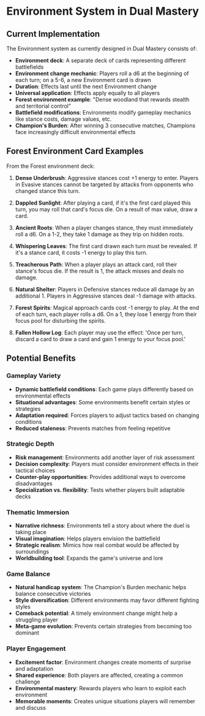 # Environment System in Dual Mastery

## Current Implementation

The Environment system as currently designed in Dual Mastery consists of:

- **Environment deck**: A separate deck of cards representing different battlefields
- **Environment change mechanic**: Players roll a d6 at the beginning of each turn; on a 5-6, a new Environment card is drawn
- **Duration**: Effects last until the next Environment change
- **Universal application**: Effects apply equally to all players
- **Forest environment example**: "Dense woodland that rewards stealth and territorial control"
- **Battlefield modifications**: Environments modify gameplay mechanics like stance costs, damage values, etc.
- **Champion's Burden**: After winning 3 consecutive matches, Champions face increasingly difficult environmental effects

## Forest Environment Card Examples

From the Forest environment deck:

1. **Dense Underbrush**: Aggressive stances cost +1 energy to enter. Players in Evasive stances cannot be targeted by attacks from opponents who changed stance this turn.

2. **Dappled Sunlight**: After playing a card, if it's the first card played this turn, you may roll that card's focus die. On a result of max value, draw a card.

3. **Ancient Roots**: When a player changes stance, they must immediately roll a d6. On a 1-2, they take 1 damage as they trip on hidden roots.

4. **Whispering Leaves**: The first card drawn each turn must be revealed. If it's a stance card, it costs -1 energy to play this turn.

5. **Treacherous Path**: When a player plays an attack card, roll their stance's focus die. If the result is 1, the attack misses and deals no damage.

6. **Natural Shelter**: Players in Defensive stances reduce all damage by an additional 1. Players in Aggressive stances deal -1 damage with attacks.

7. **Forest Spirits**: Magical approach cards cost -1 energy to play. At the end of each turn, each player rolls a d6. On a 1, they lose 1 energy from their focus pool for disturbing the spirits.

8. **Fallen Hollow Log**: Each player may use the effect: 'Once per turn, discard a card to draw a card and gain 1 energy to your focus pool.'

## Potential Benefits

### Gameplay Variety
- **Dynamic battlefield conditions**: Each game plays differently based on environmental effects
- **Situational advantages**: Some environments benefit certain styles or strategies
- **Adaptation required**: Forces players to adjust tactics based on changing conditions
- **Reduced staleness**: Prevents matches from feeling repetitive

### Strategic Depth
- **Risk management**: Environments add another layer of risk assessment
- **Decision complexity**: Players must consider environment effects in their tactical choices
- **Counter-play opportunities**: Provides additional ways to overcome disadvantages
- **Specialization vs. flexibility**: Tests whether players built adaptable decks

### Thematic Immersion
- **Narrative richness**: Environments tell a story about where the duel is taking place
- **Visual imagination**: Helps players envision the battlefield
- **Strategic realism**: Mimics how real combat would be affected by surroundings
- **Worldbuilding tool**: Expands the game's universe and lore

### Game Balance
- **Natural handicap system**: The Champion's Burden mechanic helps balance consecutive victories
- **Style diversification**: Different environments may favor different fighting styles
- **Comeback potential**: A timely environment change might help a struggling player
- **Meta-game evolution**: Prevents certain strategies from becoming too dominant

### Player Engagement
- **Excitement factor**: Environment changes create moments of surprise and adaptation
- **Shared experience**: Both players are affected, creating a common challenge
- **Environmental mastery**: Rewards players who learn to exploit each environment
- **Memorable moments**: Creates unique situations players will remember and discuss